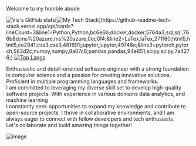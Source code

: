 Welcome to my humble abode

![Vis's GitHub stats](https://github-readme-stats.vercel.app/api?username=ViSharma99&show_icons=true&bg_color=00000000)[![My Tech Stack](https://github-readme-tech-stack.vercel.app/api/cards?lineCount=3&line1=Python,Python,bc6e6b;docker,docker,5764a3;sql,sql,766b8d;ms%20azure,ms%20azure,0ec0f4;&line2=LaTex,laTex,271f60;html5,html5,ce2941;css3,css3,481691;jupyter,jupyter,49746e;&line3=pytorch,pytorch,563d2c;numpy,numpy,8a07c8;pandas,pandas,94e651;scipy,scipy,7a4276;)](https://github-readme-tech-stack.vercel.app/api/cards?lineCount=3&line1=Python,Python,bc6e6b;docker,docker,5764a3;sql,sql,766b8d;ms%20azure,ms%20azure,0ec0f4;&line2=LaTex,laTex,271f60;html5,html5,ce2941;css3,css3,481691;jupyter,jupyter,49746e;&line3=pytorch,pytorch,563d2c;numpy,numpy,8a07c8;pandas,pandas,94e651;scipy,scipy,7a4276;)    [![Top Langs](https://github-readme-stats.vercel.app/api/top-langs/?username=ViSharma99&hide_progress=true)](https://github.com/anuraghazra/github-readme-stats)   
<p>
Enthusiastic and detail-oriented software engineer with a strong foundation in computer science and a passion for creating innovative solutions. Proficient in multiple programming languages and frameworks. </br> 
I am committed to leveraging my diverse skill set to develop high-quality software projects. With experience in various domains data analytics, and machine learning </br> 
I constantly seek opportunities to expand my knowledge and contribute to open-source projects. I thrive in collaborative environments, and I am always eager to connect with fellow developers and tech enthusiasts. 
</br>
Let's collaborate and build amazing things together!</p>

![image](https://user-images.githubusercontent.com/87997273/231554744-04e4ab63-99f3-4826-b3c8-cfcf31db2865.png)
